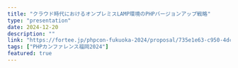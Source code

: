 ```yaml
---
title: "クラウド時代におけるオンプレミスLAMP環境のPHPバージョンアップ戦略"
type: "presentation"
date: 2024-12-20
description: ""
link: "https://fortee.jp/phpcon-fukuoka-2024/proposal/735e1e63-c950-4dcb-ae5a-99c5499634fd"
tags: ["PHPカンファレンス福岡2024"]
featured: true
---
```

